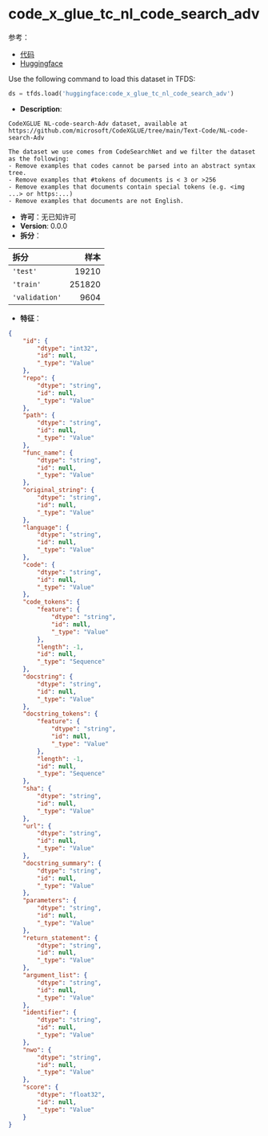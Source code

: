 # code_x_glue_tc_nl_code_search_adv

参考：

- [代码](https://github.com/huggingface/datasets/blob/master/datasets/code_x_glue_tc_nl_code_search_adv)
- [Huggingface](https://huggingface.co/datasets/code_x_glue_tc_nl_code_search_adv)

Use the following command to load this dataset in TFDS:

```python
ds = tfds.load('huggingface:code_x_glue_tc_nl_code_search_adv')
```

- **Description**:

```
CodeXGLUE NL-code-search-Adv dataset, available at https://github.com/microsoft/CodeXGLUE/tree/main/Text-Code/NL-code-search-Adv

The dataset we use comes from CodeSearchNet and we filter the dataset as the following:
- Remove examples that codes cannot be parsed into an abstract syntax tree.
- Remove examples that #tokens of documents is < 3 or >256
- Remove examples that documents contain special tokens (e.g. <img ...> or https:...)
- Remove examples that documents are not English.
```

- **许可**：无已知许可
- **Version**: 0.0.0
- **拆分**：

拆分 | 样本
:-- | --:
`'test'` | 19210
`'train'` | 251820
`'validation'` | 9604

- **特征**：

```json
{
    "id": {
        "dtype": "int32",
        "id": null,
        "_type": "Value"
    },
    "repo": {
        "dtype": "string",
        "id": null,
        "_type": "Value"
    },
    "path": {
        "dtype": "string",
        "id": null,
        "_type": "Value"
    },
    "func_name": {
        "dtype": "string",
        "id": null,
        "_type": "Value"
    },
    "original_string": {
        "dtype": "string",
        "id": null,
        "_type": "Value"
    },
    "language": {
        "dtype": "string",
        "id": null,
        "_type": "Value"
    },
    "code": {
        "dtype": "string",
        "id": null,
        "_type": "Value"
    },
    "code_tokens": {
        "feature": {
            "dtype": "string",
            "id": null,
            "_type": "Value"
        },
        "length": -1,
        "id": null,
        "_type": "Sequence"
    },
    "docstring": {
        "dtype": "string",
        "id": null,
        "_type": "Value"
    },
    "docstring_tokens": {
        "feature": {
            "dtype": "string",
            "id": null,
            "_type": "Value"
        },
        "length": -1,
        "id": null,
        "_type": "Sequence"
    },
    "sha": {
        "dtype": "string",
        "id": null,
        "_type": "Value"
    },
    "url": {
        "dtype": "string",
        "id": null,
        "_type": "Value"
    },
    "docstring_summary": {
        "dtype": "string",
        "id": null,
        "_type": "Value"
    },
    "parameters": {
        "dtype": "string",
        "id": null,
        "_type": "Value"
    },
    "return_statement": {
        "dtype": "string",
        "id": null,
        "_type": "Value"
    },
    "argument_list": {
        "dtype": "string",
        "id": null,
        "_type": "Value"
    },
    "identifier": {
        "dtype": "string",
        "id": null,
        "_type": "Value"
    },
    "nwo": {
        "dtype": "string",
        "id": null,
        "_type": "Value"
    },
    "score": {
        "dtype": "float32",
        "id": null,
        "_type": "Value"
    }
}
```

